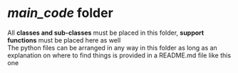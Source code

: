 # *main_code* folder

All **classes and sub-classes** must be placed in this folder, **support functions** must be placed here as well<br>
The python files can be arranged in any way in this folder as long as an explanation on where to find things is provided 
in a README.md file like this one
